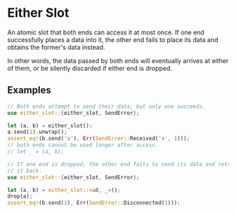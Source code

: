 # Either Slot

An atomic slot that both ends can access it at most once. If one end successfully places a data into it, the other end fails to place its data and obtains the former's data instead.

In other words, the data passed by both ends will eventually arrives at either of them, or be silently discarded if either end is dropped.

## Examples

```rust
// Both ends attempt to send their data, but only one succeeds.
use either_slot::{either_slot, SendError};

let (a, b) = either_slot();
a.send(1).unwrap();
assert_eq!(b.send('x'), Err(SendError::Received('x', 1)));
// both ends cannot be used longer after access.
// let _ = (a, b);
```

```rust
// If one end is dropped, the other end fails to send its data and retrives
// it back.
use either_slot::{either_slot, SendError};

let (a, b) = either_slot::<u8, _>();
drop(a);
assert_eq!(b.send(1), Err(SendError::Disconnected(1)));
```